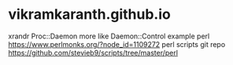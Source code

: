 # vikramkaranth.github.io

xrandr
Proc::Daemon more like Daemon::Control example perl https://www.perlmonks.org/?node_id=1109272
perl scripts git repo  https://github.com/stevieb9/scripts/tree/master/perl
